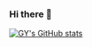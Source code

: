 ### Hi there 👋

<!--
**cgy0627/cgy0627** is a ✨ _special_ ✨ repository because its `README.md` (this file) appears on your GitHub profile.

Here are some ideas to get you started:

- 🔭 I’m currently working on ...
- 🌱 I’m currently learning ...
- 👯 I’m looking to collaborate on ...
- 🤔 I’m looking for help with ...
- 💬 Ask me about ...
- 📫 How to reach me: ...
- 😄 Pronouns: ...
- ⚡ Fun fact: ...
-->

<!-- ![GY's GitHub stats](https://github-readme-stats.vercel.app/api?username=cgy0627&show_icons=true&theme=radical) -->
[![GY's GitHub stats](https://github-readme-stats.vercel.app/api?username=cgy0627)](https://github.com/cgy0627/github-readme-stats)
